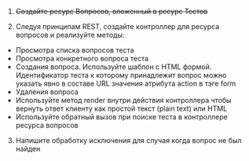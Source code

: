 1. ~~Создайте ресурс Вопросов, вложенный в ресурс Тестов~~

2. Следуя принципам  REST, cоздайте контроллер для ресурса вопросов и реализуйте методы:
* Просмотра списка вопросов теста
* Просмотра конкретного вопроса теста
* Создания вопроса. Используйте шаблон с HTML формой. Идентификатор теста к которому принадлежит вопрос можно указать явно в составе URL значения атрибута action в тэге form
* Удаления вопроса
* Используйте метод render внутри действия контроллера чтобы вернуть ответ клиенту как простой текст (plain text) или HTML
* Используйте обратный вызов при поиске теста в контроллере ресурса вопросов

3. Напишите обработку исключения для случая когда вопрос не был найден
